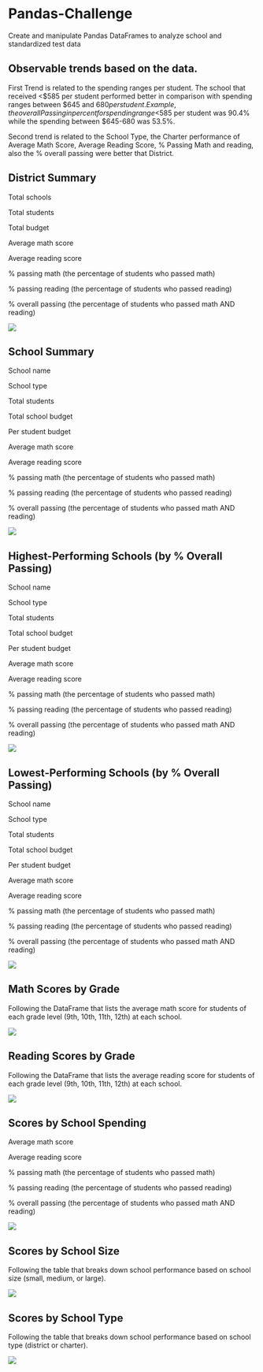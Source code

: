 # Pandas-Challenge
Create and manipulate Pandas DataFrames to analyze school and standardized test data

##  Observable trends based on the data.

First Trend is related to the spending ranges per student. The school that received <$585 per student performed better in comparison with spending ranges between $645 and $680 per student. Example, the overall Passing in percent for spending range <$585 per student was 90.4% while the spending between $645-680 was 53.5%.

Second trend is related to the School Type, the Charter performance of Average Math Score, Average Reading Score, % Passing Math and reading, also the % overall passing were better that District.

## District Summary

Total schools

Total students

Total budget

Average math score

Average reading score

% passing math (the percentage of students who passed math)

% passing reading (the percentage of students who passed reading)

% overall passing (the percentage of students who passed math AND reading)

![](https://github.com/Gilaine-UOT/Pandas-Challenge/blob/main/PyCitySchools/Resources/Images/Figure1_District_summary.PNG)


## School Summary

School name

School type

Total students

Total school budget

Per student budget

Average math score

Average reading score

% passing math (the percentage of students who passed math)

% passing reading (the percentage of students who passed reading)

% overall passing (the percentage of students who passed math AND reading)

![](https://github.com/Gilaine-UOT/Pandas-Challenge/blob/main/PyCitySchools/Resources/Images/Figure2_School_summary.PNG)

## Highest-Performing Schools (by % Overall Passing)

School name

School type

Total students

Total school budget

Per student budget

Average math score

Average reading score

% passing math (the percentage of students who passed math)

% passing reading (the percentage of students who passed reading)

% overall passing (the percentage of students who passed math AND reading)

![](https://github.com/Gilaine-UOT/Pandas-Challenge/blob/main/PyCitySchools/Resources/Images/Figure3_Highest%20Performing%20Schools%20by%20Overall%20Percent.PNG)

## Lowest-Performing Schools (by % Overall Passing)

School name

School type

Total students

Total school budget

Per student budget

Average math score

Average reading score

% passing math (the percentage of students who passed math)

% passing reading (the percentage of students who passed reading)

% overall passing (the percentage of students who passed math AND reading)

![](https://github.com/Gilaine-UOT/Pandas-Challenge/blob/main/PyCitySchools/Resources/Images/Figure4_Lowest%20Performing%20Schools%20by%20Overall%20Percent.PNG)

## Math Scores by Grade
Following the DataFrame that lists the average math score for students of each grade level (9th, 10th, 11th, 12th) at each school.

![](https://github.com/Gilaine-UOT/Pandas-Challenge/blob/main/PyCitySchools/Resources/Images/Figure5_Math%20Scores%20by%20Grade.PNG)

## Reading Scores by Grade
Following the DataFrame that lists the average reading score for students of each grade level (9th, 10th, 11th, 12th) at each school.

![](https://github.com/Gilaine-UOT/Pandas-Challenge/blob/main/PyCitySchools/Resources/Images/Figure6_Reading%20Scores%20by%20Grade.PNG)

## Scores by School Spending

Average math score

Average reading score

% passing math (the percentage of students who passed math)

% passing reading (the percentage of students who passed reading)

% overall passing (the percentage of students who passed math AND reading)

![](https://github.com/Gilaine-UOT/Pandas-Challenge/blob/main/PyCitySchools/Resources/Images/Figure7_Scores%20by%20School%20Spending.PNG)

## Scores by School Size
Following the table that breaks down school performance based on school size (small, medium, or large).

![](https://github.com/Gilaine-UOT/Pandas-Challenge/blob/main/PyCitySchools/Resources/Images/Figure8_Scores%20by%20School%20Size.PNG)

## Scores by School Type
Following the table that breaks down school performance based on school type (district or charter).



![](https://github.com/Gilaine-UOT/Pandas-Challenge/blob/main/PyCitySchools/Resources/Images/Figure9_Scores%20by%20School%20Type.PNG)
